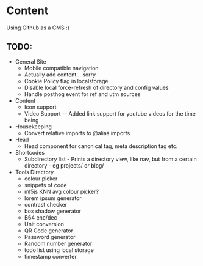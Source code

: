# Content

Using Github as a CMS :)

## TODO:
* General Site
    * Mobile compatible navigation
    * Actually add content... sorry
    * Cookie Policy flag in localstorage
    * Disable local force-refresh of directory and config values
    * Handle posthog event for ref and utm sources
* Content
    * Icon support
    * Video Support -- Added link support for youtube videos for the time being
* Housekeeping
    * Convert relative imports to @alias imports
* Head
    * Head component for canonical tag, meta description tag etc.
* Shortcodes
    *  Subdirectory list - Prints a directory view, like nav, but from a certain directory - eg projects/ or blog/
* Tools Directory
    * colour picker
    * snippets of code
    * ml5js KNN avg colour picker?
    * lorem ipsum generator
    * contrast checker
    * box shadow generator
    * B64 enc/dec
    * Unit conversion
    * QR Code generator
    * Password generator
    * Random number generator
    * todo list using local storage
    * timestamp converter
